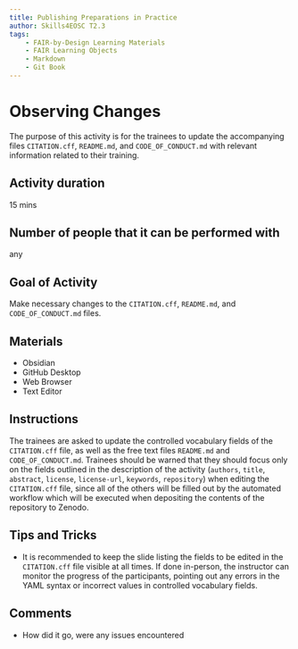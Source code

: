 ```yaml
---
title: Publishing Preparations in Practice
author: Skills4EOSC T2.3
tags: 
    - FAIR-by-Design Learning Materials
    - FAIR Learning Objects
    - Markdown
    - Git Book
---
```


# Observing Changes

The purpose of this activity is for the trainees to update the accompanying files `CITATION.cff`, `README.md`, and `CODE_OF_CONDUCT.md` with relevant information related to their training.

## Activity duration

15 mins

## Number of people that it can be performed with

any

## Goal of Activity

Make necessary changes to the `CITATION.cff`, `README.md`, and `CODE_OF_CONDUCT.md` files.

## Materials

- Obsidian
- GitHub Desktop
- Web Browser
- Text Editor

## Instructions

The trainees are asked to update the controlled vocabulary fields of the `CITATION.cff` file, as well as the free text files `README.md` and `CODE_OF_CONDUCT.md`. Trainees should be warned that they should focus only on the fields outlined in the description of the activity (`authors`, `title`, `abstract`, `license`, `license-url`, `keywords`, `repository`) when editing the `CITATION.cff` file, since all of the others will be filled out by the automated workflow which will be executed when depositing the contents of the repository to Zenodo.

## Tips and Tricks

- It is recommended to keep the slide listing the fields to be edited in the `CITATION.cff` file visible at all times. If done in-person, the instructor can monitor the progress of the participants, pointing out any errors in the YAML syntax or incorrect values in controlled vocabulary fields.

## Comments

- How did it go, were any issues encountered

